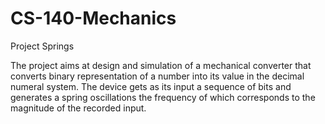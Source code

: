 # CS-140-Mechanics 
Project Springs

The project aims at design and simulation of a mechanical converter that converts binary representation of a number into its value in the decimal numeral system. The device gets as its input a sequence of bits and generates a spring oscillations the frequency of which corresponds to the magnitude of the recorded input.
